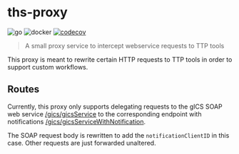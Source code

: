 # ths-proxy
![go](https://github.com/diz-unimr/ths-proxy/actions/workflows/build.yml/badge.svg) ![docker](https://github.com/diz-unimr/ths-proxy/actions/workflows/release.yml/badge.svg) [![codecov](https://codecov.io/gh/diz-unimr/ths-proxy/branch/main/graph/badge.svg?token=D66XMZ5ALR)](https://codecov.io/gh/diz-unimr/ths-proxy)
> A small proxy service to intercept webservice requests to TTP tools

This proxy is meant to rewrite certain HTTP requests to TTP tools in order to support custom workflows.

## Routes

Currently, this proxy only supports delegating requests to the gICS SOAP web service [/gics/gicsService](https://www.ths-greifswald.de/wp-content/uploads/tools/gics/doc/2023-1-0/org/emau/icmvc/ganimed/ttp/cm2/GICSService.html) to the 
corresponding endpoint with notifications [/gics/gicsServiceWithNotification](https://www.ths-greifswald.de/wp-content/uploads/tools/gics/doc/2023-1-0/org/emau/icmvc/ganimed/ttp/cm2/GICSServiceWithNotification.html).

The SOAP request body is rewritten to add the `notificationClientID` in this case. Other requests are just forwarded unaltered.